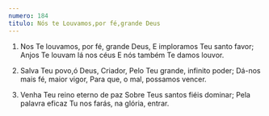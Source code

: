 ```yaml
---
numero: 184
titulo: Nós te Louvamos,por fé,grande Deus
---
```

1. Nos Te louvamos, por fé, grande Deus,
   E imploramos Teu santo favor;
   Anjos Te louvam lá nos céus
   E nós também Te damos louvor.

2. Salva Teu povo,ó Deus, Criador,
   Pelo Teu grande, infinito poder;
   Dá-nos mais fé, maior vigor,
   Para que, o mal, possamos vencer.

3. Venha Teu reino eterno de paz
   Sobre Teus santos fiéis dominar;
   Pela palavra eficaz
   Tu nos farás, na glória, entrar.
